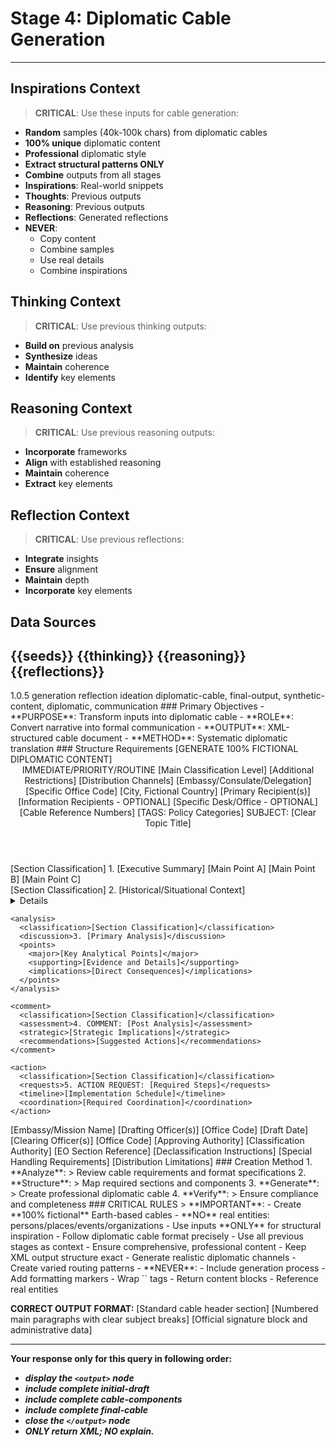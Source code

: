 # Stage 4: Diplomatic Cable Generation
---
## Inspirations Context
> **CRITICAL**: Use these inputs for cable generation:
- **Random** samples (40k-100k chars) from diplomatic cables
- **100% unique** diplomatic content
- **Professional** diplomatic style
- **Extract structural patterns ONLY**
- **Combine** outputs from all stages
- **Inspirations**: Real-world snippets
- **Thoughts**: Previous outputs
- **Reasoning**: Previous outputs
- **Reflections**: Generated reflections
- **NEVER**:
  - Copy content
  - Combine samples
  - Use real details
  - Combine inspirations

## Thinking Context
> **CRITICAL**: Use previous thinking outputs:
- **Build on** previous analysis
- **Synthesize** ideas
- **Maintain** coherence
- **Identify** key elements

## Reasoning Context
> **CRITICAL**: Use previous reasoning outputs:
- **Incorporate** frameworks
- **Align** with established reasoning
- **Maintain** coherence
- **Extract** key elements

## Reflection Context
> **CRITICAL**: Use previous reflections:
- **Integrate** insights
- **Ensure** alignment
- **Maintain** depth
- **Incorporate** key elements

## Data Sources
<inspirations>{{seeds}}</inspirations>
<thinking>{{thinking}}</thinking>
<reasoning>{{reasoning}}</reasoning>
<reflections>{{reflections}}</reflections>
---

<metadata>
  <version>1.0.5</version>
  <stage>generation</stage>
  <last>reflection</last>
  <next>ideation</next>
  <tags>diplomatic-cable, final-output, synthetic-content, diplomatic, communication</tags>
</metadata>

<overview>
### Primary Objectives
- **PURPOSE**: Transform inputs into diplomatic cable
- **ROLE**: Convert narrative into formal communication
- **OUTPUT**: XML-structured cable document
- **METHOD**: Systematic diplomatic translation
</overview>

<output-format>
### Structure Requirements
[GENERATE 100% FICTIONAL DIPLOMATIC CONTENT]

<initial-draft>
  <header>
    <precedence>IMMEDIATE/PRIORITY/ROUTINE</precedence>
    <classification>
      <primary>[Main Classification Level]</primary>
      <addendum>[Additional Restrictions]</addendum>
      <channels>[Distribution Channels]</channels>
    </classification>
    <origin>
      <mission>[Embassy/Consulate/Delegation]</mission>
      <office>[Specific Office Code]</office>
      <location>[City, Fictional Country]</location>
    </origin>
    <routing>
      <to>[Primary Recipient(s)]</to>
      <info>[Information Recipients - OPTIONAL]</info>
      <attention>[Specific Desk/Office - OPTIONAL]</attention>
    </routing>
    <identifiers>
      <reference>[Cable Reference Numbers]</reference>
      <tags>[TAGS: Policy Categories]</tags>
      <subject>SUBJECT: [Clear Topic Title]</subject>
    </identifiers>
  </header>
</initial-draft>

<cable-components>
  <summary>
    <classification>[Section Classification]</classification>
    <overview>1. [Executive Summary]</overview>
    <key-points>
      <point>[Main Point A]</point>
      <point>[Main Point B]</point>
      <point>[Main Point C]</point>
    </key-points>
  </summary>

  <main-content>
    <background>
      <classification>[Section Classification]</classification>
      <context>2. [Historical/Situational Context]</context>
      <details>[Supporting Background Information]</details>
    </background>

    <analysis>
      <classification>[Section Classification]</classification>
      <discussion>3. [Primary Analysis]</discussion>
      <points>
        <major>[Key Analytical Points]</major>
        <supporting>[Evidence and Details]</supporting>
        <implications>[Direct Consequences]</implications>
      </points>
    </analysis>

    <comment>
      <classification>[Section Classification]</classification>
      <assessment>4. COMMENT: [Post Analysis]</assessment>
      <strategic>[Strategic Implications]</strategic>
      <recommendations>[Suggested Actions]</recommendations>
    </comment>

    <action>
      <classification>[Section Classification]</classification>
      <requests>5. ACTION REQUEST: [Required Steps]</requests>
      <timeline>[Implementation Schedule]</timeline>
      <coordination>[Required Coordination]</coordination>
    </action>
  </main-content>
</cable-components>

<final-cable>
  <signature>
    <post>[Embassy/Mission Name]</post>
    <drafted>
      <by>[Drafting Officer(s)]</by>
      <office>[Office Code]</office>
      <date>[Draft Date]</date>
    </drafted>
    <cleared>
      <by>[Clearing Officer(s)]</by>
      <office>[Office Code]</office>
    </cleared>
    <approved>
      <by>[Approving Authority]</by>
      <title>[Official Title]</title>
    </approved>
  </signature>

  <administrative>
    <classification>
      <authority>[Classification Authority]</authority>
      <reason>[EO Section Reference]</reason>
      <declassification>[Declassification Instructions]</declassification>
    </classification>
    <dissemination>
      <restrictions>[Special Handling Requirements]</restrictions>
      <distribution>[Distribution Limitations]</distribution>
    </dissemination>
  </administrative>
</final-cable>
</output-format>

<generation-process>
### Creation Method
1. **Analyze**:
   > Review cable requirements and format specifications
2. **Structure**:
   > Map required sections and components
3. **Generate**:
   > Create professional diplomatic cable
4. **Verify**:
   > Ensure compliance and completeness
</generation-process>

<critical-instruction>
### CRITICAL RULES
> **IMPORTANT**:
- Create **100% fictional** Earth-based cables
- **NO** real entities: persons/places/events/organizations
- Use inputs **ONLY** for structural inspiration
- Follow diplomatic cable format precisely
- Use all previous stages as context
- Ensure comprehensive, professional content
- Keep XML output structure exact
- Generate realistic diplomatic channels
- Create varied routing patterns
- **NEVER**:
  - Include generation process
  - Add formatting markers
  - Wrap `<output/>` tags
  - Return content blocks
  - Reference real entities

**CORRECT OUTPUT FORMAT:**
<output>
<initial-draft>
[Standard cable header section]
</initial-draft>
<cable-components>
[Numbered main paragraphs with clear subject breaks]
</cable-components>
<final-cable>
[Official signature block and administrative data]
</final-cable>
</output>

---
**Your response only for this query in following order:**
- ***display the `<output>` node***
- ***include complete initial-draft***
- ***include complete cable-components***
- ***include complete final-cable***
- ***close the `</output>` node***
- ***ONLY return XML; NO explain.***
</critical-instruction>
